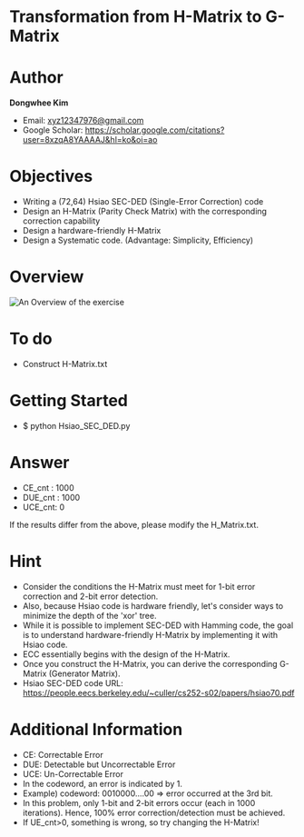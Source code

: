 # Transformation from H-Matrix to G-Matrix

# Author

**Dongwhee Kim** 

- Email: xyz12347976@gmail.com
- Google Scholar: https://scholar.google.com/citations?user=8xzqA8YAAAAJ&hl=ko&oi=ao

# Objectives
- Writing a (72,64) Hsiao SEC-DED (Single-Error Correction) code
- Design an H-Matrix (Parity Check Matrix) with the corresponding correction capability
- Design a hardware-friendly H-Matrix
- Design a Systematic code. (Advantage: Simplicity, Efficiency)

# Overview
![An Overview of the exercise](https://github.com/xyz123479/ECC-exercise/blob/main/01_Basic/02_72_64_Hsiao_code/%5B72%2C%2064%5D%20Hsiao%20code.png)

# To do
- Construct H-Matrix.txt

# Getting Started
- $ python Hsiao_SEC_DED.py

# Answer
- CE_cnt : 1000
- DUE_cnt : 1000
- UCE_cnt: 0

If the results differ from the above, please modify the H_Matrix.txt.

# Hint
- Consider the conditions the H-Matrix must meet for 1-bit error correction and 2-bit error detection.
- Also, because Hsiao code is hardware friendly, let's consider ways to minimize the depth of the 'xor' tree.
- While it is possible to implement SEC-DED with Hamming code, the goal is to understand hardware-friendly H-Matrix by implementing it with Hsiao code.
- ECC essentially begins with the design of the H-Matrix.
- Once you construct the H-Matrix, you can derive the corresponding G-Matrix (Generator Matrix).
- Hsiao SEC-DED code URL: https://people.eecs.berkeley.edu/~culler/cs252-s02/papers/hsiao70.pdf

# Additional Information
- CE: Correctable Error
- DUE: Detectable but Uncorrectable Error
- UCE: Un-Correctable Error
- In the codeword, an error is indicated by 1.
- Example) codeword: 0010000....00 => error occurred at the 3rd bit.
- In this problem, only 1-bit and 2-bit errors occur (each in 1000 iterations). Hence, 100% error correction/detection must be achieved.
- If UE_cnt>0, something is wrong, so try changing the H-Matrix!
